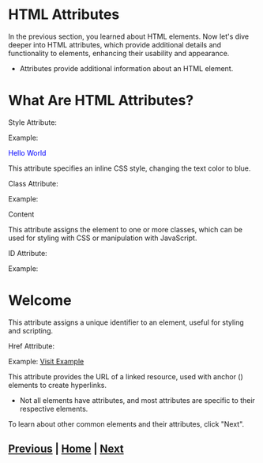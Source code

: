 # HTML Attributes
In the previous section, you learned about HTML elements. Now let's dive deeper into HTML attributes, which provide additional details and functionality to elements, enhancing their usability and appearance.
- Attributes provide additional information about an HTML element.
# What Are HTML Attributes?
Style Attribute:

Example: <p style="color: blue">Hello World</p>

This attribute specifies an inline CSS style, changing the text color to blue.

Class Attribute:

Example: <div class="container">Content</div>

This attribute assigns the element to one or more classes, which can be used for styling with CSS or manipulation with JavaScript.

ID Attribute:

Example: <h1 id="main-title">Welcome</h1>

This attribute assigns a unique identifier to an element, useful for styling and scripting.

Href Attribute:

Example: <a href="https://www.example.com">Visit Example</a>

This attribute provides the URL of a linked resource, used with anchor (<a>) elements to create hyperlinks.
- Not all elements have attributes, and most attributes are specific to their respective elements.

To learn about other common elements and their attributes, click "Next".

## [Previous](html_elements.md) | [Home](README.md) | [Next](tags.md)
